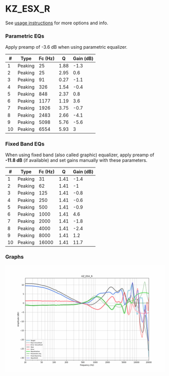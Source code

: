 # KZ_ESX_R
See [usage instructions](https://github.com/jaakkopasanen/AutoEq#usage) for more options and info.

### Parametric EQs
Apply preamp of -3.6 dB when using parametric equalizer.

|   # | Type    |   Fc (Hz) |    Q |   Gain (dB) |
|-----|---------|-----------|------|-------------|
|   1 | Peaking |        25 | 1.88 |        -1.3 |
|   2 | Peaking |        25 | 2.95 |         0.6 |
|   3 | Peaking |        91 | 0.27 |        -1.1 |
|   4 | Peaking |       326 | 1.54 |        -0.4 |
|   5 | Peaking |       848 | 2.37 |         0.8 |
|   6 | Peaking |      1177 | 1.19 |         3.6 |
|   7 | Peaking |      1926 | 3.75 |        -0.7 |
|   8 | Peaking |      2483 | 2.66 |        -4.1 |
|   9 | Peaking |      5098 | 5.76 |        -5.6 |
|  10 | Peaking |      6554 | 5.93 |         3   |

### Fixed Band EQs
When using fixed band (also called graphic) equalizer, apply preamp of **-11.8 dB** (if available) and set gains manually with these parameters.

|   # | Type    |   Fc (Hz) |    Q |   Gain (dB) |
|-----|---------|-----------|------|-------------|
|   1 | Peaking |        31 | 1.41 |        -1.4 |
|   2 | Peaking |        62 | 1.41 |        -1   |
|   3 | Peaking |       125 | 1.41 |        -0.8 |
|   4 | Peaking |       250 | 1.41 |        -0.6 |
|   5 | Peaking |       500 | 1.41 |        -0.9 |
|   6 | Peaking |      1000 | 1.41 |         4.6 |
|   7 | Peaking |      2000 | 1.41 |        -1.8 |
|   8 | Peaking |      4000 | 1.41 |        -2.4 |
|   9 | Peaking |      8000 | 1.41 |         1.2 |
|  10 | Peaking |     16000 | 1.41 |        11.7 |

### Graphs
![](./KZ_ESX_R.png)
